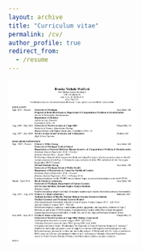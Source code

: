 ```yaml
---
layout: archive
title: "Curriculum vitae"
permalink: /cv/
author_profile: true
redirect_from:
  - /resume
---
```


<a href="https://github.com/bnwolford/bnwolford.github.io/raw/master/files/BW_CV_July_2018.pdf" download="BW_CV_July_2018.pdf"><img src="../images/BW_CV_June_2018_pg1.jpg" height=50% width=50%></a>
